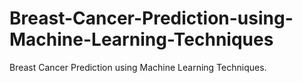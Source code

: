 # Breast-Cancer-Prediction-using-Machine-Learning-Techniques
Breast Cancer Prediction using Machine Learning Techniques.
